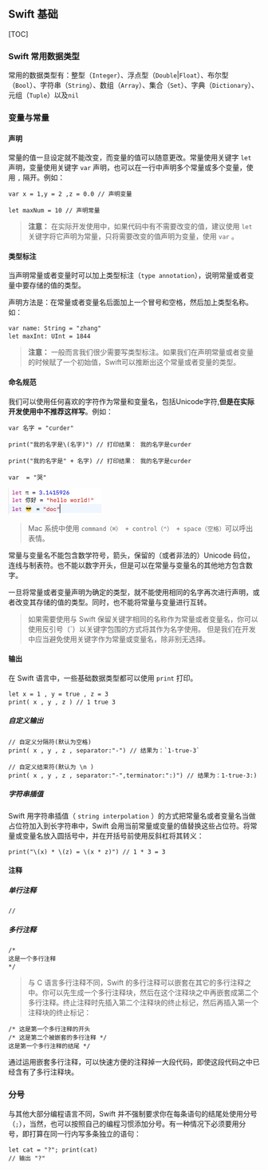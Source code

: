## Swift 基础

[TOC]

### Swift 常用数据类型
常用的数据类型有：整型（`Integer`）、浮点型（`Double`|`Float`）、布尔型（`Bool`）、字符串（`String`）、数组（`Array`）、集合（`Set`）、字典（`Dictionary`）、元组（`Tuple`）以及`nil`

### 变量与常量

#### 声明

常量的值一旦设定就不能改变，而变量的值可以随意更改。常量使用关键字 `let` 声明，变量使用关键字 `var` 声明，也可以在一行中声明多个常量或多个变量，使用 `,` 隔开。例如：
```
var x = 1,y = 2 ,z = 0.0 // 声明变量

let maxNum = 10 // 声明常量
```
> **注意：**
> 在实际开发使用中，如果代码中有不需要改变的值，建议使用 `let` 关键字将它声明为常量，只将需要改变的值声明为变量，使用 `var` 。

#### 类型标注

当声明常量或者变量时可以加上类型标注（`type annotation`），说明常量或者变量中要存储的值的类型。

声明方法是：在常量或者变量名后面加上一个冒号和空格，然后加上类型名称。如：

```
var name: String = "zhang"
let maxInt: UInt = 1844
```

> **注意：** 一般而言我们很少需要写类型标注。如果我们在声明常量或者变量的时候赋了一个初始值，Swift可以推断出这个常量或者变量的类型。

#### 命名规范
我们可以使用任何喜欢的字符作为常量和变量名，包括Unicode字符,**但是在实际开发使用中不推荐这样写**。例如：

```
var 名字 = "curder"

print("我的名字是\(名字)") // 打印结果： 我的名字是curder

print("我的名字是" + 名字) // 打印结果： 我的名字是curder

var  = "哭"
```

![](image/QQ20161207-0.png)

> Mac 系统中使用 `command（⌘） + control（⌃） + space（空格）`可以呼出表情。 

常量与变量名不能包含数学符号，箭头，保留的（或者非法的）Unicode 码位，连线与制表符。也不能以数字开头，但是可以在常量与变量名的其他地方包含数字。

一旦将常量或者变量声明为确定的类型，就不能使用相同的名字再次进行声明，或者改变其存储的值的类型。同时，也不能将常量与变量进行互转。

> 如果需要使用与 Swift 保留关键字相同的名称作为常量或者变量名，你可以使用反引号（`）以关键字包围的方式将其作为名字使用。
但是我们在开发中应当避免使用关键字作为常量或变量名，除非别无选择。

#### 输出

在 Swift 语言中，一些基础数据类型都可以使用 `print` 打印。

```
let x = 1 , y = true , z = 3
print( x , y , z ) // 1 true 3
```

##### 自定义输出

```
// 自定义分隔符(默认为空格) 
print( x , y , z , separator:"-") // 结果为：`1-true-3`

// 自定义结束符(默认为 \n ) 
print( x , y , z , separator:"-",terminator:":)") // 结果为：1-true-3:)
```

##### 字符串插值
Swift 用字符串插值（ `string interpolation` ）的方式把常量名或者变量名当做占位符加入到长字符串中，Swift 会用当前常量或变量的值替换这些占位符。将常量或变量名放入圆括号中，并在开括号前使用反斜杠将其转义：

```
print("\(x) * \(z) = \(x * z)") // 1 * 3 = 3
```

#### 注释

##### 单行注释 
```
//
```

##### 多行注释
```
/*
这是一个多行注释
*/
```

> 与 C 语言多行注释不同，Swift 的多行注释可以嵌套在其它的多行注释之中。你可以先生成一个多行注释块，然后在这个注释块之中再嵌套成第二个多行注释。终止注释时先插入第二个注释块的终止标记，然后再插入第一个注释块的终止标记：

```
/* 这是第一个多行注释的开头
/* 这是第二个被嵌套的多行注释 */
这是第一个多行注释的结尾 */
```

通过运用嵌套多行注释，可以快速方便的注释掉一大段代码，即使这段代码之中已经含有了多行注释块。


### 分号

与其他大部分编程语言不同，Swift 并不强制要求你在每条语句的结尾处使用分号（`;`），当然，也可以按照自己的编程习惯添加分号。有一种情况下必须要用分号，即打算在同一行内写多条独立的语句：

~~~
let cat = "?"; print(cat)
// 输出 "?"
~~~